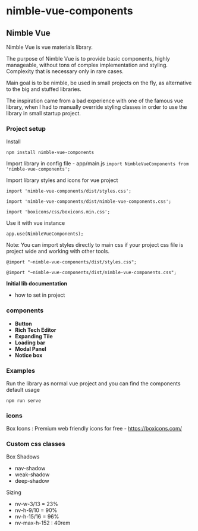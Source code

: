# nimble-vue-components

## Nimble Vue
Nimble Vue is vue materials library. 

The purpose of Nimble Vue is to provide basic components, highly manageable, without tons of complex implementation
and styling. Complexity that is necessary only in rare cases. 

Main goal is to be nimble, be used in small projects on the fly, as alternative to the big and stuffed libraries.

The inspiration came from a bad experience with one of the famous vue library, when I had to manually override 
styling classes in order to use the library in small startup project. 

### Project setup
Install

```npm install nimble-vue-components```

Import library in config file - app/main.js
```import NimbleVueComponents from 'nimble-vue-components';```

Import library styles and icons for vue project

```import 'nimble-vue-components/dist/styles.css';```

```import 'nimble-vue-components/dist/nimble-vue-components.css';```

```import 'boxicons/css/boxicons.min.css';```

Use it with vue instance

```app.use(NimbleVueComponents);```

Note: You can import styles directly to main css if your project css file is project wide and working with other tools.

```@import "~nimble-vue-components/dist/styles.css";```

```@import "~nimble-vue-components/dist/nimble-vue-components.css";```

**Initial lib documentation**
- how to set in project 


### components
- **Button**
- **Rich Tech Editor**
- **Expanding Tile**
- **Loading bar**
- **Modal Panel**
- **Notice box**

### Examples
Run the library as normal vue project and you can find the components default usage

```npm run serve```

### icons 
Box Icons : Premium web friendly icons for free - https://boxicons.com/

### Custom css classes
Box Shadows

- nav-shadow
- weak-shadow
- deep-shadow

Sizing

- nv-w-3/13 = 23%
- nv-h-9/10 = 90%
- nv-h-15/16 = 96%
- nv-max-h-152 : 40rem